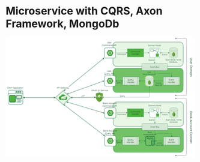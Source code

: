 # Microservice with CQRS, Axon Framework, MongoDb

![Diagram](https://github.com/mehmetydm/user-management/blob/main/microserviceArch.png)
